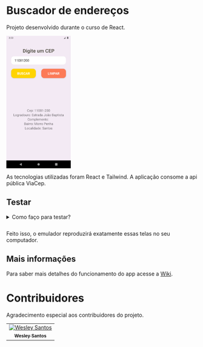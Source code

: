 # Buscador de endereços

Projeto desenvolvido durante o curso de React.

<img src="./src/assets/img/app1.png" height="350px" align="center"/>

As tecnologias utilizadas foram React e Tailwind. A aplicação consome a api pública ViaCep.

## Testar

<details style="margin: 10px 0">
  <summary>Como faço para testar?</summary>
  <ul style="margin-top: 5px, font-size: .7rem">
    <li>Clone este repositório na sua máquina.</li>
    <li>Abra o emulador do Android Studio.</li>
    <li>Entre no CMD e vá até a pasta do repositório clonado e digite: <code>npx react-native run-android</code> ou <code>yarn android</code> (caso tenha o Yarn instalado na sua máquina). </li>
  <ul>
</details>
<br/>
Feito isso, o emulador reproduzirá exatamente essas telas no seu computador.

## Mais informações

Para saber mais detalhes do funcionamento do app acesse a [Wiki](https://github.com/wesleysantossts/buscador-de-enderecos/wiki/Home).

# Contribuidores

Agradecimento especial aos contribuidores do projeto.

<table>
  <tr>
    <td border="1px solid #ddd" align="center">
      <a href="https://github.com/wesleysantossts">
        <img src="https://avatars.githubusercontent.com/u/56703526?v=4" alt="Wesley Santos" width="100px"/>
        <br/>
        <sub><b>Wesley Santos</b></sub><br/>
      </a>
    </td>
  </tr>
</table>
